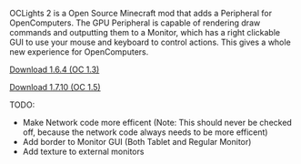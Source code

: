 OCLights 2 is a Open Source Minecraft mod that adds a Peripheral for OpenComputers. The GPU Peripheral is capable of rendering draw commands and outputting them to a Monitor, which has a right clickable GUI to use your mouse and keyboard to control actions. This gives a whole new experience for OpenComputers.

[Download 1.6.4 (OC 1.3)](https://dl.dropboxusercontent.com/u/93572794/Mods/OCLights2-1.6.4-0.4.1.1.jar)

[Download 1.7.10 (OC 1.5)](https://dl.dropboxusercontent.com/u/93572794/Mods/OCLights2-1.7.10-0.4.5.jar)

TODO:
-  Make Network code more efficent (Note: This should never be checked off, because the network code always needs to be more efficent)
-  Add border to Monitor GUI (Both Tablet and Regular Monitor)
-  Add texture to external monitors
